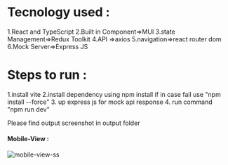 # Tecnology used :
1.React and TypeScript
2.Built in Component=>MUI
3.state Management=>Redux Toolkit
4.API =>axios
5.navigation=>react router dom
6.Mock Server=>Express JS

# Steps to run :
1.install vite
2.install dependency using npm install if in case fail use "npm install --force"
3. up express js for mock api response
4. run command "npm run dev"

Please find output screenshot  in output folder


#### Mobile-View :

![mobile-view-ss]([Homescreen](./output/Homepage.png))

